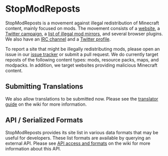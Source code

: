 StopModReposts
==============
StopModReposts is a movement against illegal redistribution of Minecraft content, mainly focused on mods. The movement consists of a [website](http://stopmodreposts.org/), a [Twitter campaign](https://twitter.com/search?q=%23StopModReposts&src=savs), a [list of illegal mod mirrors](http://git.io/jaBI), and several browser plugins. We also have an [IRC channel](http://webchat.esper.net/?nick=WebUser....&channels=StopModReposts&prompt=0) and a [Twitter profile](https://twitter.com/StopModReposts).

To report a site that might be illegally redistributing mods, please open an issue in our [issue tracker](http://git.io/jaB7) or submit a pull request. We do currently target reposts of the following content types: mods, resource packs, maps, and modpacks. In addition, we target websites providing malicious Minecraft content.

## Submitting Translations

We also allow translations to be submitted now. Please see the [translator guide](https://github.com/VictiniX888/Illegal-Mod-Sites/wiki/Translator-guide) on the wiki for more information.

## API / Serialized Formats

StopModReposts provides its site list in various data formats that may be useful for developers. These list formats are available by querying an external API. Please see [API access and formats](https://github.com/VictiniX888/Illegal-Mod-Sites/wiki/API-access-and-formats) on the wiki for more information about this API.

